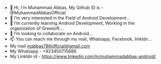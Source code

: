 - 👋 Hi, I’m Muhammad Abbas, My Github ID is - @MuhammadAbbasOfficial
- 👀 I’m very interested in the Field of Android Development...
- 🌱 I’m currently learning Android Development, Working in the organization of Greesoft...
- 💞️ I’m looking to collaborate on Android...
- 📫 You can reach me through my mail, Whatsapp, Facebook, linkldn...
-  My mail mabbas786official@gmail.com
-  My Whatsapp - +923450715686
-  My Linkldn id - https://www.linkedin.com/in/muhammadabbas-android/


<!---
MuhammadAbbasOfficial is a ✨ special ✨ repository because its `README.md` (this file) appears on your GitHub profile.
You can click the Preview link to take a look at your changes.
--->
